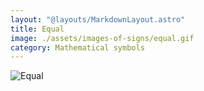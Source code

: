 ```yaml
---
layout: "@layouts/MarkdownLayout.astro"
title: Equal
image: ./assets/images-of-signs/equal.gif
category: Mathematical symbols
---
```


![Equal](@signs/equal.gif)
